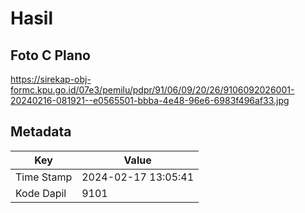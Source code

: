 # Hasil

## Foto C Plano

https://sirekap-obj-formc.kpu.go.id/07e3/pemilu/pdpr/91/06/09/20/26/9106092026001-20240216-081921--e0565501-bbba-4e48-96e6-6983f496af33.jpg


## Metadata

| Key        | Value               |
| ---------- | ------------------- |
| Time Stamp | 2024-02-17 13:05:41 |
| Kode Dapil | 9101                |



